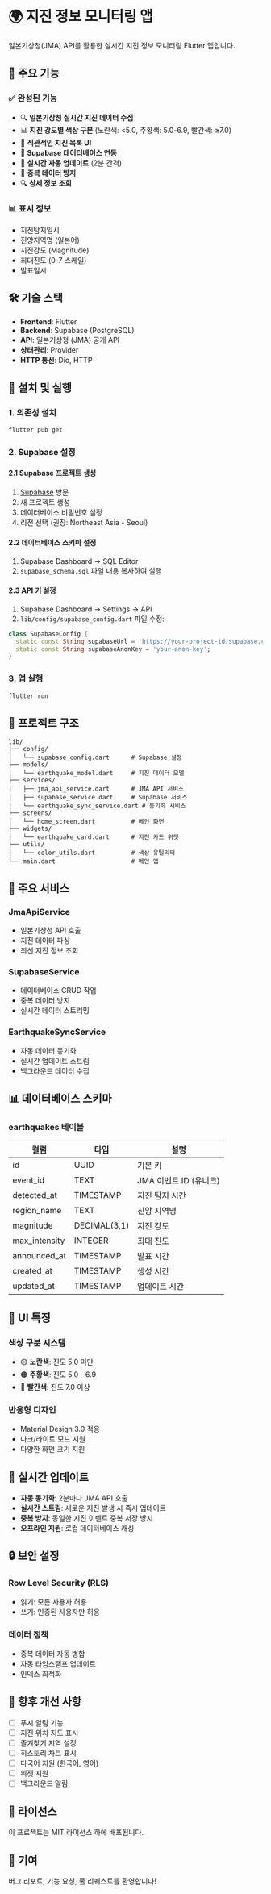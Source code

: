 # 🌍 지진 정보 모니터링 앱

일본기상청(JMA) API를 활용한 실시간 지진 정보 모니터링 Flutter 앱입니다.

## 📱 주요 기능

### ✅ 완성된 기능
- 🔍 **일본기상청 실시간 지진 데이터 수집**
- 📊 **지진 강도별 색상 구분** (노란색: <5.0, 주황색: 5.0-6.9, 빨간색: ≥7.0)
- 📱 **직관적인 지진 목록 UI**
- 💾 **Supabase 데이터베이스 연동**
- 🔄 **실시간 자동 업데이트** (2분 간격)
- 🎯 **중복 데이터 방지**
- 🔍 **상세 정보 조회**

### 📊 표시 정보
- 지진탐지일시
- 진앙지역명 (일본어)
- 지진강도 (Magnitude)
- 최대진도 (0-7 스케일)
- 발표일시

## 🛠️ 기술 스택

- **Frontend**: Flutter
- **Backend**: Supabase (PostgreSQL)
- **API**: 일본기상청 (JMA) 공개 API
- **상태관리**: Provider
- **HTTP 통신**: Dio, HTTP

## 🚀 설치 및 실행

### 1. 의존성 설치
```bash
flutter pub get
```

### 2. Supabase 설정

#### 2.1 Supabase 프로젝트 생성
1. [Supabase](https://supabase.com) 방문
2. 새 프로젝트 생성
3. 데이터베이스 비밀번호 설정
4. 리전 선택 (권장: Northeast Asia - Seoul)

#### 2.2 데이터베이스 스키마 설정
1. Supabase Dashboard → SQL Editor
2. `supabase_schema.sql` 파일 내용 복사하여 실행

#### 2.3 API 키 설정
1. Supabase Dashboard → Settings → API
2. `lib/config/supabase_config.dart` 파일 수정:
```dart
class SupabaseConfig {
  static const String supabaseUrl = 'https://your-project-id.supabase.co';
  static const String supabaseAnonKey = 'your-anon-key';
}
```

### 3. 앱 실행
```bash
flutter run
```

## 📁 프로젝트 구조

```
lib/
├── config/
│   └── supabase_config.dart      # Supabase 설정
├── models/
│   └── earthquake_model.dart     # 지진 데이터 모델
├── services/
│   ├── jma_api_service.dart      # JMA API 서비스
│   ├── supabase_service.dart     # Supabase 서비스
│   └── earthquake_sync_service.dart # 동기화 서비스
├── screens/
│   └── home_screen.dart          # 메인 화면
├── widgets/
│   └── earthquake_card.dart      # 지진 카드 위젯
├── utils/
│   └── color_utils.dart          # 색상 유틸리티
└── main.dart                     # 메인 앱
```

## 🔧 주요 서비스

### JmaApiService
- 일본기상청 API 호출
- 지진 데이터 파싱
- 최신 지진 정보 조회

### SupabaseService
- 데이터베이스 CRUD 작업
- 중복 데이터 방지
- 실시간 데이터 스트리밍

### EarthquakeSyncService
- 자동 데이터 동기화
- 실시간 업데이트 스트림
- 백그라운드 데이터 수집

## 📊 데이터베이스 스키마

### earthquakes 테이블
| 컬럼 | 타입 | 설명 |
|------|------|------|
| id | UUID | 기본 키 |
| event_id | TEXT | JMA 이벤트 ID (유니크) |
| detected_at | TIMESTAMP | 지진 탐지 시간 |
| region_name | TEXT | 진앙 지역명 |
| magnitude | DECIMAL(3,1) | 지진 강도 |
| max_intensity | INTEGER | 최대 진도 |
| announced_at | TIMESTAMP | 발표 시간 |
| created_at | TIMESTAMP | 생성 시간 |
| updated_at | TIMESTAMP | 업데이트 시간 |

## 🎨 UI 특징

### 색상 구분 시스템
- 🟡 **노란색**: 진도 5.0 미만
- 🟠 **주황색**: 진도 5.0 - 6.9
- 🔴 **빨간색**: 진도 7.0 이상

### 반응형 디자인
- Material Design 3.0 적용
- 다크/라이트 모드 지원
- 다양한 화면 크기 지원

## 🔄 실시간 업데이트

- **자동 동기화**: 2분마다 JMA API 호출
- **실시간 스트림**: 새로운 지진 발생 시 즉시 업데이트
- **중복 방지**: 동일한 지진 이벤트 중복 저장 방지
- **오프라인 지원**: 로컬 데이터베이스 캐싱

## 🔒 보안 설정

### Row Level Security (RLS)
- 읽기: 모든 사용자 허용
- 쓰기: 인증된 사용자만 허용

### 데이터 정책
- 중복 데이터 자동 병합
- 자동 타임스탬프 업데이트
- 인덱스 최적화

## 🚀 향후 개선 사항

- [ ] 푸시 알림 기능
- [ ] 지진 위치 지도 표시
- [ ] 즐겨찾기 지역 설정
- [ ] 히스토리 차트 표시
- [ ] 다국어 지원 (한국어, 영어)
- [ ] 위젯 지원
- [ ] 백그라운드 알림

## 📄 라이선스

이 프로젝트는 MIT 라이선스 하에 배포됩니다.

## 🤝 기여

버그 리포트, 기능 요청, 풀 리퀘스트를 환영합니다!